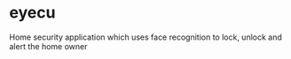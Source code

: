 # eyecu
Home security application which uses face recognition to lock, unlock and alert the home owner
